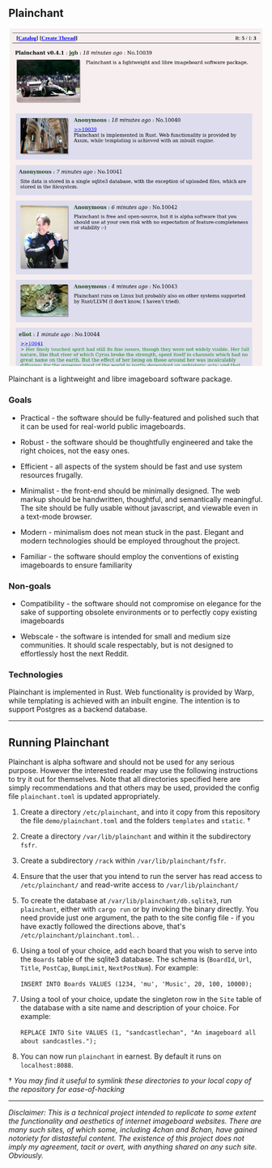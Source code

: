 ## Plainchant

<p align="center">
   <img src="https://github.com/jgbyrne/plainchant/blob/master/demo/screenshot.png" width="500px" title="Demo Screenshot"></img>
</p>

Plainchant is a lightweight and libre imageboard software package.

### Goals

* Practical - the software should be fully-featured and polished such that it can be used for real-world public imageboards.

* Robust - the software should be thoughtfully engineered and take the right choices, not the easy ones.

* Efficient - all aspects of the system should be fast and use system resources frugally.

* Minimalist - the front-end should be minimally designed. The web markup should be handwritten, thoughtful, and semantically meaningful. The site should be fully usable without javascript, and viewable even in a text-mode browser.

* Modern - minimalism does not mean stuck in the past. Elegant and modern technologies should be employed throughout the project.

* Familiar - the software should employ the conventions of existing imageboards to ensure familiarity

### Non-goals

* Compatibility - the software should not compromise on elegance for the sake of supporting obsolete environments or to perfectly copy existing imageboards

* Webscale - the software is intended for small and medium size communities. It should scale respectably, but is not designed to effortlessly host the next Reddit. 

### Technologies

Plainchant is implemented in Rust. Web functionality is provided by Warp, while templating is achieved with an inbuilt engine. The intention is to support Postgres as a backend database.

-----

## Running Plainchant

Plainchant is alpha software and should not be used for any serious purpose. However the interested reader may use the following instructions to try it out for themselves. Note that all directories specified here are simply recommendations and that others may be used, provided the config file `plainchant.toml` is updated appropriately.

1. Create a directory `/etc/plainchant`, and into it copy from this repository the file `demo/plainchant.toml` and the folders `templates` and `static`. † 

2. Create a directory `/var/lib/plainchant` and within it the subdirectory `fsfr`.

3. Create a subdirectory `/rack` within `/var/lib/plainchant/fsfr`.

4. Ensure that the user that you intend to run the server has read access to `/etc/plainchant/` and read-write access to `/var/lib/plainchant/`

5. To create the database at `/var/lib/plainchant/db.sqlite3`, run `plainchant`, either with `cargo run` or by invoking the binary directly. You need provide just one argument, the path to the site config file - if you have exactly followed the directions above, that's `/etc/plainchant/plainchant.toml`. .

6. Using a tool of your choice, add each board that you wish to serve into the `Boards` table of the sqlite3 database. The schema is (`BoardId`, `Url`, `Title`, `PostCap`, `BumpLimit`, `NextPostNum`). For example:

    `INSERT INTO Boards VALUES (1234, 'mu', 'Music', 20, 100, 10000);`

7. Using a tool of your choice, update the singleton row in the `Site` table of the database with a site name and description of your choice. For example:

    `REPLACE INTO Site VALUES (1, "sandcastlechan", "An imageboard all about sandcastles.");`

8.  You can now run `plainchant` in earnest. By default it runs on `localhost:8088`.

† *You may find it useful to symlink these directories to your local copy of the repository for ease-of-hacking* 

-----

*Disclaimer: This is a technical project intended to replicate to some extent the functionality and aesthetics of internet imageboard websites. There are many such sites, of which some, including 4chan and 8chan, have gained notoriety for distasteful content. The existence of this project does not imply my agreement, tacit or overt, with anything shared on any such site. Obviously.*
